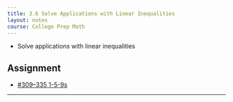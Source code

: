 ```yaml
---
title: 3.6 Solve Applications with Linear Inequalities
layout: notes
course: College Prep Math
---
```


- Solve applications with linear inequalities

## Assignment

- [#309–335 1-5-9s](https://openstax.org/books/elementary-algebra-2e/pages/3-6-solve-applications-with-linear-inequalities#fs-id1168344513076)

---
